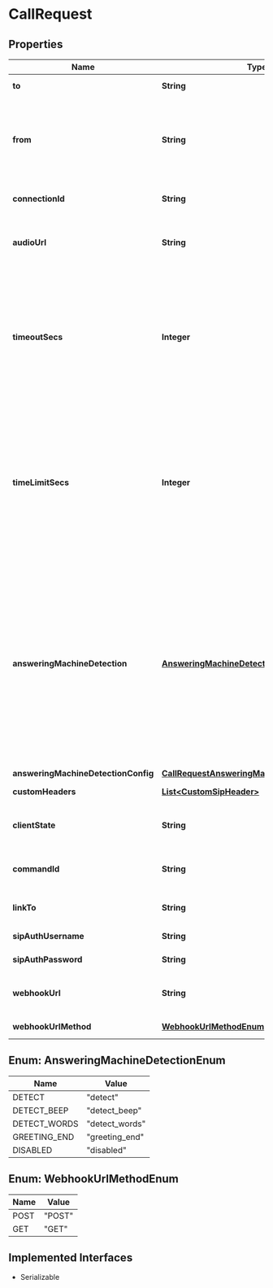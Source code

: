 

# CallRequest

## Properties

Name | Type | Description | Notes
------------ | ------------- | ------------- | -------------
**to** | **String** | The DID or SIP URI to dial out to. | 
**from** | **String** | The &#x60;from&#x60; number to be used as the caller id presented to the destination (&#x60;to&#x60; number). The number should be in +E164 format. This attribute will default to the &#x60;from&#x60; number of the original call if omitted. | 
**connectionId** | **String** | The ID of the connection to be used when dialing the destination. | 
**audioUrl** | **String** | The URL of a file to be played back to the callee when the call is answered. The URL can point to either a WAV or MP3 file. |  [optional]
**timeoutSecs** | **Integer** | The number of seconds that Telnyx will wait for the call to be answered by the destination to which it is being called. If the timeout is reached before an answer is received, the call will hangup and a &#x60;call.hangup&#x60; webhook with a &#x60;hangup_cause&#x60; of &#x60;timeout&#x60; will be sent. Minimum value is 5 seconds. Maximum value is 120 seconds. |  [optional]
**timeLimitSecs** | **Integer** | Sets the maximum duration of a Call Control Leg in seconds. If the time limit is reached, the call will hangup and a &#x60;call.hangup&#x60; webhook with a &#x60;hangup_cause&#x60; of &#x60;time_limit&#x60; will be sent. For example, by setting a time limit of 120 seconds, a Call Leg will be automatically terminated two minutes after being answered. The default time limit is 14400 seconds or 4 hours and this is also the maximum allowed call length. |  [optional]
**answeringMachineDetection** | [**AnsweringMachineDetectionEnum**](#AnsweringMachineDetectionEnum) | Enables Answering Machine Detection. When a call is answered, Telnyx runs real-time detection to determine if it was picked up by a human or a machine and sends an &#x60;call.machine.detection.ended&#x60; webhook with the analysis result. If &#39;greeting_end&#39; or &#39;detect_words&#39; is used and a &#39;machine&#39; is detected, you will receive another &#39;call.machine.greeting.ended&#39; webhook when the answering machine greeting ends with a beep or silence. If &#x60;detect_beep&#x60; is used, you will only receive &#39;call.machine.greeting.ended&#39; if a beep is detected. |  [optional]
**answeringMachineDetectionConfig** | [**CallRequestAnsweringMachineDetectionConfig**](CallRequestAnsweringMachineDetectionConfig.md) |  |  [optional]
**customHeaders** | [**List&lt;CustomSipHeader&gt;**](CustomSipHeader.md) | Custom headers to be added to the SIP INVITE. |  [optional]
**clientState** | **String** | Use this field to add state to every subsequent webhook. It must be a valid Base-64 encoded string. |  [optional]
**commandId** | **String** | Use this field to avoid duplicate commands. Telnyx will ignore commands with the same &#x60;command_id&#x60;. |  [optional]
**linkTo** | **String** | Use another call&#39;s control id for sharing the same call session id |  [optional]
**sipAuthUsername** | **String** | SIP Authentication username used for SIP challenges. |  [optional]
**sipAuthPassword** | **String** | SIP Authentication password used for SIP challenges. |  [optional]
**webhookUrl** | **String** | Use this field to override the URL for which Telnyx will send subsuqeunt webhooks to for this call. |  [optional]
**webhookUrlMethod** | [**WebhookUrlMethodEnum**](#WebhookUrlMethodEnum) | HTTP request type used for &#x60;webhook_url&#x60;. |  [optional]



## Enum: AnsweringMachineDetectionEnum

Name | Value
---- | -----
DETECT | &quot;detect&quot;
DETECT_BEEP | &quot;detect_beep&quot;
DETECT_WORDS | &quot;detect_words&quot;
GREETING_END | &quot;greeting_end&quot;
DISABLED | &quot;disabled&quot;



## Enum: WebhookUrlMethodEnum

Name | Value
---- | -----
POST | &quot;POST&quot;
GET | &quot;GET&quot;


## Implemented Interfaces

* Serializable


